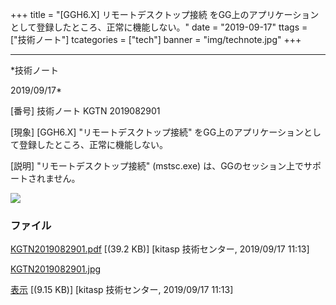 ﻿+++
title = "[GGH6.X] リモートデスクトップ接続 をGG上のアプリケーションとして登録したところ、正常に機能しない。"
date = "2019-09-17"
ttags = ["技術ノート"]
tcategories = ["tech"]
banner = "img/technote.jpg"
+++

-----------------------------------------------------------------------------------------------------------------------------

*技術ノート

2019/09/17*


[番号]
技術ノート KGTN 2019082901

[現象]
[GGH6.X] "リモートデスクトップ接続"
をGG上のアプリケーションとして登録したところ、正常に機能しない。

[説明]
"リモートデスクトップ接続" (mstsc.exe)
は、GGのセッション上でサポートされません。

![](http://techreport.kitasp.net/attachments/download/4383/KGTN2019082901.jpg)


### ファイル





[KGTN2019082901.pdf](http://techreport.kitasp.net/attachments/download/4382/KGTN2019082901.pdf)
 [(39.2 KB)] [kitasp 技術センター, 2019/09/17
11:13]

[KGTN2019082901.jpg](http://techreport.kitasp.net/attachments/download/4383/KGTN2019082901.jpg)

[表示](http://techreport.kitasp.net/attachments/4383/KGTN2019082901.jpg "表示")
 [(9.15 KB)] [kitasp 技術センター, 2019/09/17
11:13]
